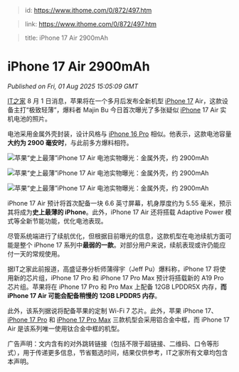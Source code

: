 > id: https://www.ithome.com/0/872/497.htm

> link: https://www.ithome.com/0/872/497.htm

> title: iPhone 17 Air 2900mAh

# iPhone 17 Air 2900mAh
_Published on Fri, 01 Aug 2025 15:05:09 GMT_

[IT之家](https://www.ithome.com/) 8 月 1 日消息，苹果将在一个多月后发布全新机型 [iPhone 17](https://iphone.ithome.com/) Air，这款设备主打“极致轻薄”，爆料者 Majin Bu 今日首次曝光了多张疑似 [iPhone](https://iphone.ithome.com/) 17 Air 实机电池的照片。

电池采用金属外壳封装，设计风格与 [iPhone 16 Pro](https://iphone.ithome.com/) 相似。他表示，这款电池容量**大约为 2900 毫安时**，与此前多方爆料相符。

![](https://img.ithome.com/newsuploadfiles/2025/8/3567f9c9-3e65-43f2-b6ce-9f7a4777860b.jpg?x-bce-process=image/format,f_auto "苹果“史上最薄”iPhone 17 Air 电池实物曝光：金属外壳，约 2900mAh")

![](https://img.ithome.com/newsuploadfiles/2025/8/a78affd4-388e-4e33-994f-8913d7461e73.jpg?x-bce-process=image/format,f_auto "苹果“史上最薄”iPhone 17 Air 电池实物曝光：金属外壳，约 2900mAh")

![](https://img.ithome.com/newsuploadfiles/2025/8/eee26697-f2ce-42a8-8767-e10bffbf70e0.jpg?x-bce-process=image/format,f_auto "苹果“史上最薄”iPhone 17 Air 电池实物曝光：金属外壳，约 2900mAh")

iPhone 17 Air 预计将首次配备一块 6.6 英寸屏幕，机身厚度约为 5.55 毫米，预示其将成为**史上最薄的 iPhone**。此外，iPhone 17 Air 还将搭载 Adaptive Power 模式等全新节能功能，优化电池表现。

尽管系统端进行了续航优化，但根据目前曝光的信息，这款机型在电池续航方面可能是整个 iPhone 17 系列中**最弱的一款**。对部分用户来说，续航表现或许仍能应付一天的常规使用。

据IT之家此前报道，高盛证券分析师蒲得宇（Jeff Pu）爆料称，iPhone 17 将使用新的芯片组，iPhone 17 Pro 和 iPhone 17 Pro Max 预计将搭载新的 A19 Pro 芯片组。苹果将在 iPhone 17 Pro 和 Pro Max 上配备 12GB LPDDR5X 内存，**而 iPhone 17 Air 可能会配备稍慢的 12GB LPDDR5 内存**。

此外，该系列据说将配备苹果的定制 Wi-Fi 7 芯片。此外，苹果 iPhone 17、[iPhone 17 Pro](https://iphone.ithome.com/) 和 [iPhone 17 Pro Max](https://iphone.ithome.com/) 三款机型会采用铝合金中框，而 iPhone 17 Air 是该系列唯一使用钛合金中框的机型。

广告声明：文内含有的对外跳转链接（包括不限于超链接、二维码、口令等形式），用于传递更多信息，节省甄选时间，结果仅供参考，IT之家所有文章均包含本声明。
